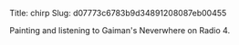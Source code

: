 Title: chirp
Slug: d07773c6783b9d34891208087eb00455

Painting and listening to Gaiman's Neverwhere on Radio 4.
